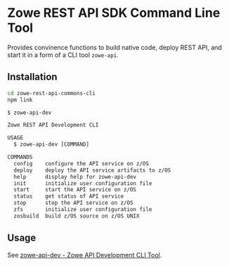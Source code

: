 # Zowe REST API SDK Command Line Tool

Provides convinence functions to build native code, deploy REST API, and start it in a form of a CLI tool `zowe-api`.

## Installation

```bash
cd zowe-rest-api-commons-cli
npm link
```

```txt
$ zowe-api-dev

Zowe REST API Development CLI

USAGE
  $ zowe-api-dev [COMMAND]

COMMANDS
  config    configure the API service on z/OS
  deploy    deploy the API service artifacts to z/OS
  help      display help for zowe-api-dev
  init      initialize user configuration file
  start     start the API service on z/OS
  status    get status of API service
  stop      stop the API service on z/OS
  zfs       initialize user configuration file
  zosbuild  build z/OS source on z/OS UNIX
```

## Usage

See [zowe-api-dev - Zowe API Development CLI Tool](/zowe-rest-api-sample-spring/docs/devtool.md).
